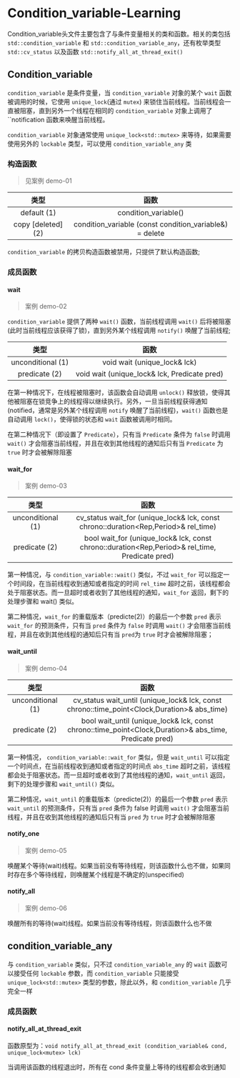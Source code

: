 # Condition_variable-Learning
Condition_variable头文件主要包含了与条件变量相关的类和函数。相关的类包括 `std::condition_variable` 和 `std::condition_variable_any`，还有枚举类型 `std::cv_status` 以及函数 `std::notify_all_at_thread_exit()`

## Condition_variable
`condition_variable` 是条件变量，当 `condition_variable` 对象的某个 `wait` 函数被调用的时候，它使用 `unique_lock`(通过 `mutex`) 来锁住当前线程。当前线程会一直被阻塞，直到另外一个线程在相同的 `condition_variable` 对象上调用了 ``notification 函数来唤醒当前线程。

`condition_variable` 对象通常使用 `unique_lock<std::mutex>` 来等待，如果需要使用另外的 `lockable` 类型，可以使用 `condition_variable_any` 类

### 构造函数
> 见案例 demo-01

|类型   | 函数  |
|  :----:  | :----:  |
|default (1) | condition_variable() |
|copy [deleted] (2) | condition_variable (const condition_variable&) = delete |
`condition_variable` 的拷贝构造函数被禁用，只提供了默认构造函数;

### 成员函数
#### wait
> 案例 demo-02

`condition_variable` 提供了两种 `wait()` 函数，当前线程调用 `wait()` 后将被阻塞(此时当前线程应该获得了锁)，直到另外某个线程调用 `notify()` 唤醒了当前线程;
    
|类型   | 函数  |
|  :----:  | :----:  |
|unconditional (1) | void wait (unique_lock<mutex>& lck) |
|predicate (2) | void wait (unique_lock<mutex>& lck, Predicate pred) |
在第一种情况下，在线程被阻塞时，该函数会自动调用 `unlock()` 释放锁，使得其他被阻塞在锁竞争上的线程得以继续执行。另外，一旦当前线程获得通知(notified，通常是另外某个线程调用 `notify` 唤醒了当前线程)，`wait()` 函数也是自动调用 `lock()`，使得锁的状态和 `wait` 函数被调用时相同。

在第二种情况下（即设置了 `Predicate`），只有当 `Predicate` 条件为 `false` 时调用 `wait()` 才会阻塞当前线程，并且在收到其他线程的通知后只有当 `Predicate` 为 `true` 时才会被解除阻塞

#### wait_for
> 案例 demo-03

|类型   | 函数  |
|  :----:  | :----:  |
|unconditional (1) | cv_status wait_for (unique_lock<mutex>& lck, const chrono::duration<Rep,Period>& rel_time) |
|predicate (2) | bool wait_for (unique_lock<mutex>& lck, const chrono::duration<Rep,Period>& rel_time, Predicate pred) |

第一种情况，与 `condition_variable::wait()` 类似，不过 `wait_for` 可以指定一个时间段，在当前线程收到通知或者指定的时间 `rel_time` 超时之前，该线程都会处于阻塞状态。而一旦超时或者收到了其他线程的通知，`wait_for` 返回，剩下的处理步骤和 wait() 类似。

第二种情况，`wait_for` 的重载版本（predicte(2)）的最后一个参数 `pred` 表示 `wait_for` 的预测条件，只有当 `pred` 条件为 `false` 时调用 `wait()` 才会阻塞当前线程，并且在收到其他线程的通知后只有当 `pred`为 `true` 时才会被解除阻塞；

#### wait_until
> 案例 demo-04

|类型   | 函数  |
|  :----:  | :----:  |
|unconditional (1) | cv_status wait_until (unique_lock<mutex>& lck, const chrono::time_point<Clock,Duration>& abs_time) |
|predicate (2) | bool wait_until (unique_lock<mutex>& lck, const chrono::time_point<Clock,Duration>& abs_time, Predicate pred) |
第一种情况， `condition_variable::wait_for` 类似，但是 `wait_until` 可以指定一个时间点，在当前线程收到通知或者指定的时间点 `abs_time` 超时之前，该线程都会处于阻塞状态。而一旦超时或者收到了其他线程的通知，`wait_until` 返回，剩下的处理步骤和 `wait_until()` 类似。

第二种情况，`wait_until` 的重载版本（predicte(2)）的最后一个参数 `pred` 表示 `wait_until` 的预测条件，只有当 `pred` 条件为 false 时调用 `wait()` 才会阻塞当前线程，并且在收到其他线程的通知后只有当 `pred` 为 `true` 时才会被解除阻塞

#### notify_one
> 案例 demo-05

唤醒某个等待(wait)线程。如果当前没有等待线程，则该函数什么也不做，如果同时存在多个等待线程，则唤醒某个线程是不确定的(unspecified)

#### notify_all
> 案例 demo-06

唤醒所有的等待(wait)线程。如果当前没有等待线程，则该函数什么也不做


## condition_variable_any
与 `condition_variable` 类似，只不过 `condition_variable_any` 的 `wait` 函数可以接受任何 `lockable` 参数，而 `condition_variable` 只能接受 `unique_lock<std::mutex>` 类型的参数，除此以外，和 `condition_variable` 几乎完全一样

### 成员函数
#### notify_all_at_thread_exit
函数原型为：`void notify_all_at_thread_exit (condition_variable& cond, unique_lock<mutex> lck)`

当调用该函数的线程退出时，所有在 cond 条件变量上等待的线程都会收到通知





















